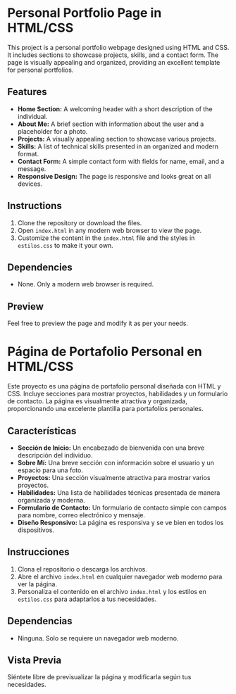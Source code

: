 # Personal Portfolio Page in HTML/CSS

This project is a personal portfolio webpage designed using HTML and CSS. It includes sections to showcase projects, skills, and a contact form. The page is visually appealing and organized, providing an excellent template for personal portfolios.

## Features

- **Home Section:** A welcoming header with a short description of the individual.
- **About Me:** A brief section with information about the user and a placeholder for a photo.
- **Projects:** A visually appealing section to showcase various projects.
- **Skills:** A list of technical skills presented in an organized and modern format.
- **Contact Form:** A simple contact form with fields for name, email, and a message.
- **Responsive Design:** The page is responsive and looks great on all devices.

## Instructions

1. Clone the repository or download the files.
2. Open `index.html` in any modern web browser to view the page.
3. Customize the content in the `index.html` file and the styles in `estilos.css` to make it your own.

## Dependencies

- None. Only a modern web browser is required.

## Preview

Feel free to preview the page and modify it as per your needs.

# Página de Portafolio Personal en HTML/CSS

Este proyecto es una página de portafolio personal diseñada con HTML y CSS. Incluye secciones para mostrar proyectos, habilidades y un formulario de contacto. La página es visualmente atractiva y organizada, proporcionando una excelente plantilla para portafolios personales.

## Características

- **Sección de Inicio:** Un encabezado de bienvenida con una breve descripción del individuo.
- **Sobre Mí:** Una breve sección con información sobre el usuario y un espacio para una foto.
- **Proyectos:** Una sección visualmente atractiva para mostrar varios proyectos.
- **Habilidades:** Una lista de habilidades técnicas presentada de manera organizada y moderna.
- **Formulario de Contacto:** Un formulario de contacto simple con campos para nombre, correo electrónico y mensaje.
- **Diseño Responsivo:** La página es responsiva y se ve bien en todos los dispositivos.

## Instrucciones

1. Clona el repositorio o descarga los archivos.
2. Abre el archivo `index.html` en cualquier navegador web moderno para ver la página.
3. Personaliza el contenido en el archivo `index.html` y los estilos en `estilos.css` para adaptarlos a tus necesidades.

## Dependencias

- Ninguna. Solo se requiere un navegador web moderno.

## Vista Previa

Siéntete libre de previsualizar la página y modificarla según tus necesidades.
